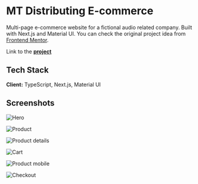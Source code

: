
# MT Distributing E-commerce

Multi-page e-commerce website for a fictional audio related company. Built with Next.js and Material UI.
You can check the original project idea from [Frontend Mentor](https://www.frontendmentor.io/challenges/audiophile-ecommerce-website-C8cuSd_wx).

Link to the **[project](https://audiophile-ecommerce-ayanori.vercel.app/)**

## Tech Stack

**Client:** TypeScript, Next.js, Material UI




## Screenshots

![Hero](https://i.postimg.cc/B6QkLggV/Screen-Shot-2022-07-02-at-23-14-45.png)

![Product](https://i.postimg.cc/s2tKy4LW/Screen-Shot-2022-10-27-at-11-16-37.png)

![Product details](https://i.postimg.cc/PJMMWs5b/Screen-Shot-2022-10-27-at-11-16-46.png)

![Cart](https://i.postimg.cc/xT050C66/Screen-Shot-2022-10-27-at-11-17-04.png)

![Product mobile](https://i.postimg.cc/rFvBn5VD/Screen-Shot-2022-09-08-at-14-55-21.png)

![Checkout](https://i.postimg.cc/cLwVV6CX/Screen-Shot-2022-09-08-at-14-54-47.png)
